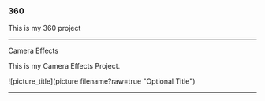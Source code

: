### 360

This is my 360 project

<script src="//360.vizor.io/scripts/embed.js" data-vizorurl="https://360.vizor.io/embed/v/3vypv" ></script> 

***

Camera Effects

This is my Camera Effects Project.

![picture_title](picture filename?raw=true "Optional Title")

***
